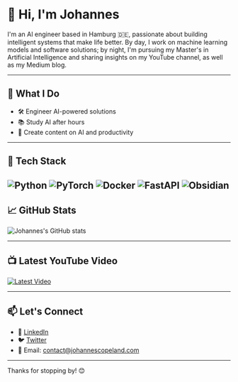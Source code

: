 # 👋 Hi, I'm Johannes

I'm an AI engineer based in Hamburg 🇩🇪, passionate about building intelligent systems that make life better. By day, I work on machine learning models and software solutions; by night, I'm pursuing my Master's in Artificial Intelligence and sharing insights on my YouTube channel, as well as my Medium blog.

---

## 🧠 What I Do

- 🛠️ Engineer AI-powered solutions
- 📚 Study AI after hours
- 🎥 Create content on AI and productivity

---

## 🧰 Tech Stack

![Python](https://img.shields.io/badge/-Python-3776AB?style=flat&logo=python&logoColor=white)
![PyTorch](https://img.shields.io/badge/-PyTorch-EE4C2C?style=flat&logo=pytorch&logoColor=white)
![Docker](https://img.shields.io/badge/-Docker-2496ED?style=flat&logo=docker&logoColor=white)
![FastAPI](https://img.shields.io/badge/-FastAPI-009688?style=flat&logo=fastapi&logoColor=white)
![Obsidian](https://img.shields.io/badge/-Obsidian-483699?style=flat&logo=obsidian&logoColor=white)
---

## 📈 GitHub Stats

![Johannes's GitHub stats](https://github-readme-stats.vercel.app/api?username=AIByJohannes&show_icons=true&theme=default)

---

## 📺 Latest YouTube Video

[![Latest Video](https://img.shields.io/badge/YouTube-Latest%20Video-red?style=for-the-badge&logo=youtube)](https://www.youtube.com/channel/AIByJohannes)

---

## 📫 Let's Connect

- 💼 [LinkedIn](https://www.linkedin.com/in/johannscopeland)
- 🐦 [Twitter](https://twitter.com/AIByJohannes)
- 📧 Email: contact@johannescopeland.com

---

Thanks for stopping by! 😊

